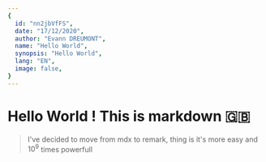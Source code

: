 ```yaml
---
{
  id: "nn2jbVfFS",
  date: "17/12/2020",
  author: "Evann DREUMONT",
  name: "Hello World",
  synopsis: "Hello World",
  lang: "EN",
  image: false,
}
---
```


# Hello World ! This is markdown :uk:

> I've decided to move from mdx to remark, thing is it's more easy and $10^9$ times powerfull
